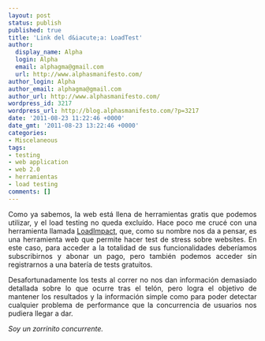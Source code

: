 ```yaml
---
layout: post
status: publish
published: true
title: 'Link del d&iacute;a: LoadTest'
author:
  display_name: Alpha
  login: Alpha
  email: alphagma@gmail.com
  url: http://www.alphasmanifesto.com/
author_login: Alpha
author_email: alphagma@gmail.com
author_url: http://www.alphasmanifesto.com/
wordpress_id: 3217
wordpress_url: http://blog.alphasmanifesto.com/?p=3217
date: '2011-08-23 11:22:46 +0000'
date_gmt: '2011-08-23 13:22:46 +0000'
categories:
- Miscelaneous
tags:
- testing
- web application
- web 2.0
- herramientas
- load testing
comments: []
---
```

<p style="text-align: justify;">Como ya sabemos, la web est&aacute; llena de herramientas gratis que podemos utilizar, y el load testing no queda exclu&iacute;do. Hace poco me cruc&eacute; con una herramienta llamada <a href="http://loadimpact.com/">LoadImpact</a>, que, como su nombre nos da a pensar, es una herramienta web que permite hacer test de stress sobre websites. En este caso, para acceder a la totalidad de sus funcionalidades deber&iacute;amos subscribirnos y abonar un pago, pero tambi&eacute;n podemos acceder sin registrarnos a una bater&iacute;a de tests gratuitos.</p>
<p style="text-align: justify;">Desafortunadamente los tests al correr no nos dan informaci&oacute;n demasiado detallada sobre lo que ocurre tras el tel&oacute;n, pero logra el objetivo de mantener los resultados y la informaci&oacute;n simple como para poder detectar cualquier problema de performance que la concurrencia de usuarios nos pudiera llegar a dar.</p>
<p style="text-align: justify;"><em>Soy un zorrinito concurrente.</em></p>
